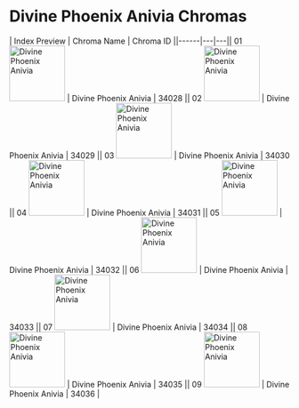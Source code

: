 # Divine Phoenix Anivia Chromas

| Index  Preview | Chroma Name | Chroma ID ||------|---|---|| 01  <img src='https://raw.communitydragon.org/latest/plugins/rcp-be-lol-game-data/global/default/v1/champion-chroma-images/34/34028.png' alt='Divine Phoenix Anivia' width='100'> | Divine Phoenix Anivia | 34028 || 02  <img src='https://raw.communitydragon.org/latest/plugins/rcp-be-lol-game-data/global/default/v1/champion-chroma-images/34/34029.png' alt='Divine Phoenix Anivia' width='100'> | Divine Phoenix Anivia | 34029 || 03  <img src='https://raw.communitydragon.org/latest/plugins/rcp-be-lol-game-data/global/default/v1/champion-chroma-images/34/34030.png' alt='Divine Phoenix Anivia' width='100'> | Divine Phoenix Anivia | 34030 || 04  <img src='https://raw.communitydragon.org/latest/plugins/rcp-be-lol-game-data/global/default/v1/champion-chroma-images/34/34031.png' alt='Divine Phoenix Anivia' width='100'> | Divine Phoenix Anivia | 34031 || 05  <img src='https://raw.communitydragon.org/latest/plugins/rcp-be-lol-game-data/global/default/v1/champion-chroma-images/34/34032.png' alt='Divine Phoenix Anivia' width='100'> | Divine Phoenix Anivia | 34032 || 06  <img src='https://raw.communitydragon.org/latest/plugins/rcp-be-lol-game-data/global/default/v1/champion-chroma-images/34/34033.png' alt='Divine Phoenix Anivia' width='100'> | Divine Phoenix Anivia | 34033 || 07  <img src='https://raw.communitydragon.org/latest/plugins/rcp-be-lol-game-data/global/default/v1/champion-chroma-images/34/34034.png' alt='Divine Phoenix Anivia' width='100'> | Divine Phoenix Anivia | 34034 || 08  <img src='https://raw.communitydragon.org/latest/plugins/rcp-be-lol-game-data/global/default/v1/champion-chroma-images/34/34035.png' alt='Divine Phoenix Anivia' width='100'> | Divine Phoenix Anivia | 34035 || 09  <img src='https://raw.communitydragon.org/latest/plugins/rcp-be-lol-game-data/global/default/v1/champion-chroma-images/34/34036.png' alt='Divine Phoenix Anivia' width='100'> | Divine Phoenix Anivia | 34036 |